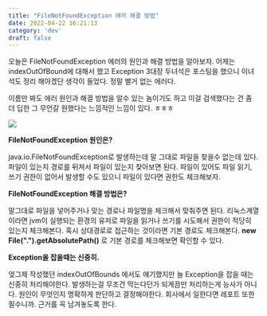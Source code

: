 ```yaml
---
title: "FileNotFoundException 에러 해결 방법"
date: 2022-04-22 16:21:13
category: 'dev'
draft: false
---
```


오늘은 FileNotFoundException 에러의 원인과 해결 방법을 알아보자. 어제는 indexOutOfBound에 대해서 했고 Exception 3대장 두녀석은 포스팅을 했으니 이녀석도 정리 해야겠단 생각이 들었다. 정말 별거 없는 에러다.

이름만 봐도 에러 원인과 해결 방법을 알수 있는 놈이기도 하고 이걸 검색했다는 건 좀 더 딥한 그 무언갈 원했다는 느낌적인 느낌이 있다. ㅎㅎㅎ

![](https://blog.kakaocdn.net/dn/5N0DD/btqxDvur9iW/ybwyctH6skvV8EUFP2iByk/img.png)

**FileNotFoundException 원인은?**

java.io.FileNotFoundException로 발생하는데 말 그대로 파일을 찾을수 없는데 있다. 파일이 있는지 경로를 뒤져서 파일이 있는지 찾아보면 된다. 파일이 있어도 파일 읽기, 쓰기 권한이 없어서 발생할 수도 있으니 파일이 있다면 권한도 체크해보자.

**FileNotFoundException 해결 방법은?**

말그대로 파일을 넣어주거나 맞는 경로나 파일명을 체크해서 맞춰주면 된다. 리눅스계열이라면 jvm이 실행되는 환경의 유저로 파일을 읽거나 쓰기를 시도해서 권한이 적당히 있는지 체크해본다. 혹시 상대경로로 접근하는 것이라면 기본 경로도 체크해본다. **new File(".").getAbsolutePath()** 로 기본 경로를 체크해보면 확인할 수 있다. 

**Exception을 잡을때는 신중히.**

엊그제 작성했던 indexOutOfBounds 에서도 얘기했지만 늘 Exception을 잡을 때는 신중히 처리해야한다. 발생하는걸 무조건 막는다던가 되게끔만 처리하는게 능사가 아니다. 원인이 무엇인지 명확하게 판단하고 결정해야한다. 회사에서 일한다면 레포트 또한 필수니까. 근거를 꼭 남겨놓도록 한다.
